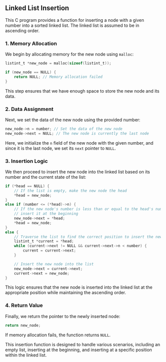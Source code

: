 ## Linked List Insertion

This C program provides a function for inserting a node with a given number into a sorted linked list. The linked list is assumed to be in ascending order.

### 1. Memory Allocation

We begin by allocating memory for the new node using `malloc`:

```c
listint_t *new_node = malloc(sizeof(listint_t));

if (new_node == NULL) {
    return NULL; // Memory allocation failed
}
```

This step ensures that we have enough space to store the new node and its data.

### 2. Data Assignment

Next, we set the data of the new node using the provided number:

```c
new_node->n = number; // Set the data of the new node
new_node->next = NULL; // The new node is currently the last node
```

Here, we initialize the `n` field of the new node with the given number, and since it is the last node, we set its `next` pointer to `NULL`.

### 3. Insertion Logic

We then proceed to insert the new node into the linked list based on its number and the current state of the list:

```c
if (*head == NULL) {
    // If the list is empty, make the new node the head
    *head = new_node;
}
else if (number <= (*head)->n) {
    // If the new node's number is less than or equal to the head's number,
    // insert it at the beginning
    new_node->next = *head;
    *head = new_node;
}
else {
    // Traverse the list to find the correct position to insert the new node
    listint_t *current = *head;
    while (current->next != NULL && current->next->n < number) {
        current = current->next;
    }

    // Insert the new node into the list
    new_node->next = current->next;
    current->next = new_node;
}
```

This logic ensures that the new node is inserted into the linked list at the appropriate position while maintaining the ascending order.

### 4. Return Value

Finally, we return the pointer to the newly inserted node:

```c
return new_node;
```

If memory allocation fails, the function returns `NULL`.

This insertion function is designed to handle various scenarios, including an empty list, inserting at the beginning, and inserting at a specific position within the linked list.

